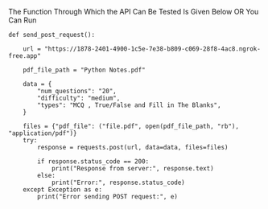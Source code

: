 The Function Through Which the API Can Be Tested Is Given Below OR You Can Run 


    def send_post_request():
    
        url = "https://1878-2401-4900-1c5e-7e38-b809-c069-28f8-4ac8.ngrok-free.app"
       
        pdf_file_path = "Python Notes.pdf"
        
        data = {
            "num_questions": "20",
            "difficulty": "medium",
            "types": "MCQ , True/False and Fill in The Blanks",
        }
        
        files = {"pdf_file": ("file.pdf", open(pdf_file_path, "rb"), "application/pdf")}
        try:
            response = requests.post(url, data=data, files=files)
    
            if response.status_code == 200:
                print("Response from server:", response.text)
            else:
                print("Error:", response.status_code)
        except Exception as e:
            print("Error sending POST request:", e)
